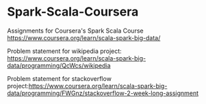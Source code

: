 # Spark-Scala-Coursera
Assignments for Coursera's Spark Scala Course https://www.coursera.org/learn/scala-spark-big-data/

Problem statement for wikipedia project: https://www.coursera.org/learn/scala-spark-big-data/programming/QcWcs/wikipedia

Problem statement for stackoverflow project:https://www.coursera.org/learn/scala-spark-big-data/programming/FWGnz/stackoverflow-2-week-long-assignment
